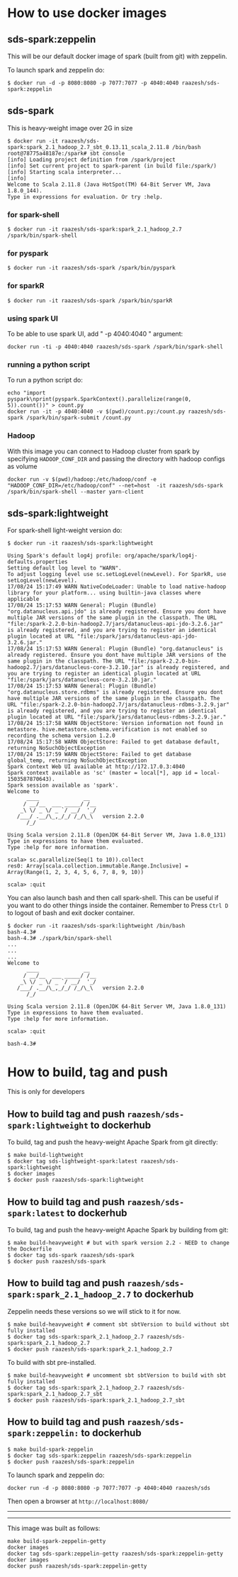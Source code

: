 # How to use docker images

## sds-spark:zeppelin
This will be our default docker image of spark (built from git) with zeppelin.

To launch spark and zeppelin do:
```%sh
$ docker run -d -p 8080:8080 -p 7077:7077 -p 4040:4040 raazesh/sds-spark:zeppelin
```
## sds-spark
This is heavy-weight image over 2G in size
```%sh
$ docker run -it raazesh/sds-spark:spark_2.1_hadoop_2.7_sbt_0.13.11_scala_2.11.8 /bin/bash
root@78775a48187e:/spark# sbt console
[info] Loading project definition from /spark/project
[info] Set current project to spark-parent (in build file:/spark/)
[info] Starting scala interpreter...
[info] 
Welcome to Scala 2.11.8 (Java HotSpot(TM) 64-Bit Server VM, Java 1.8.0_144).
Type in expressions for evaluation. Or try :help.

```

### for spark-shell

```%sh
$ docker run -it raazesh/sds-spark:spark_2.1_hadoop_2.7 /spark/bin/spark-shell
```

### for pyspark 
```%sh
$ docker run -it raazesh/sds-spark /spark/bin/pyspark
```

### for sparkR
```%sh
$ docker run -it raazesh/sds-spark /spark/bin/sparkR
```

### using spark UI
To be able to use spark UI, add " -p 4040:4040 " argument:
```%sh
docker run -ti -p 4040:4040 raazesh/sds-spark /spark/bin/spark-shell
```

### running a python script
To run a python script do:
```%sh
echo "import pyspark\nprint(pyspark.SparkContext().parallelize(range(0, 5)).count())" > count.py
docker run -it -p 4040:4040 -v $(pwd)/count.py:/count.py raazesh/sds-spark /spark/bin/spark-submit /count.py
```

### Hadoop
With this image you can connect to Hadoop cluster from spark by specifying `HADOOP_CONF_DIR` and passing  the directory with hadoop configs as volume

```%sh
docker run -v $(pwd)/hadoop:/etc/hadoop/conf -e "HADOOP_CONF_DIR=/etc/hadoop/conf" --net=host  -it raazesh/sds-spark /spark/bin/spark-shell --master yarn-client
```

## sds-spark:lightweight

For spark-shell light-weight version do:
```%sh
$ docker run -it raazesh/sds-spark:lightweight

Using Spark's default log4j profile: org/apache/spark/log4j-defaults.properties
Setting default log level to "WARN".
To adjust logging level use sc.setLogLevel(newLevel). For SparkR, use setLogLevel(newLevel).
17/08/24 15:17:49 WARN NativeCodeLoader: Unable to load native-hadoop library for your platform... using builtin-java classes where applicable
17/08/24 15:17:53 WARN General: Plugin (Bundle) "org.datanucleus.api.jdo" is already registered. Ensure you dont have multiple JAR versions of the same plugin in the classpath. The URL "file:/spark-2.2.0-bin-hadoop2.7/jars/datanucleus-api-jdo-3.2.6.jar" is already registered, and you are trying to register an identical plugin located at URL "file:/spark/jars/datanucleus-api-jdo-3.2.6.jar."
17/08/24 15:17:53 WARN General: Plugin (Bundle) "org.datanucleus" is already registered. Ensure you dont have multiple JAR versions of the same plugin in the classpath. The URL "file:/spark-2.2.0-bin-hadoop2.7/jars/datanucleus-core-3.2.10.jar" is already registered, and you are trying to register an identical plugin located at URL "file:/spark/jars/datanucleus-core-3.2.10.jar."
17/08/24 15:17:53 WARN General: Plugin (Bundle) "org.datanucleus.store.rdbms" is already registered. Ensure you dont have multiple JAR versions of the same plugin in the classpath. The URL "file:/spark-2.2.0-bin-hadoop2.7/jars/datanucleus-rdbms-3.2.9.jar" is already registered, and you are trying to register an identical plugin located at URL "file:/spark/jars/datanucleus-rdbms-3.2.9.jar."
17/08/24 15:17:58 WARN ObjectStore: Version information not found in metastore. hive.metastore.schema.verification is not enabled so recording the schema version 1.2.0
17/08/24 15:17:58 WARN ObjectStore: Failed to get database default, returning NoSuchObjectException
17/08/24 15:17:59 WARN ObjectStore: Failed to get database global_temp, returning NoSuchObjectException
Spark context Web UI available at http://172.17.0.3:4040
Spark context available as 'sc' (master = local[*], app id = local-1503587870643).
Spark session available as 'spark'.
Welcome to
      ____              __
     / __/__  ___ _____/ /__
    _\ \/ _ \/ _ `/ __/  '_/
   /___/ .__/\_,_/_/ /_/\_\   version 2.2.0
      /_/
         
Using Scala version 2.11.8 (OpenJDK 64-Bit Server VM, Java 1.8.0_131)
Type in expressions to have them evaluated.
Type :help for more information.

scala> sc.parallelize(Seq(1 to 10)).collect
res0: Array[scala.collection.immutable.Range.Inclusive] = Array(Range(1, 2, 3, 4, 5, 6, 7, 8, 9, 10))

scala> :quit
```

You can also launch bash and then call spark-shell. This can be useful if you want to do other things inside the container.
Remember to Press `Ctrl D` to logout of bash and exit docker container.
```%sh
$ docker run -it raazesh/sds-spark:lightweight /bin/bash
bash-4.3# 
bash-4.3# ./spark/bin/spark-shell 
...
...
...
Welcome to
      ____              __
     / __/__  ___ _____/ /__
    _\ \/ _ \/ _ `/ __/  '_/
   /___/ .__/\_,_/_/ /_/\_\   version 2.2.0
      /_/
         
Using Scala version 2.11.8 (OpenJDK 64-Bit Server VM, Java 1.8.0_131)
Type in expressions to have them evaluated.
Type :help for more information.

scala> :quit

bash-4.3#  
```

# How to build, tag and push
This is only for developers 

## How to build tag and push `raazesh/sds-spark:lightweight` to dockerhub
To build, tag and push the heavy-weight Apache Spark from git directly:
```%sh
$ make build-lightweight
$ docker tag sds-lightweight-spark:latest raazesh/sds-spark:lightweight
$ docker images
$ docker push raazesh/sds-spark:lightweight

```


## How to build tag and push `raazesh/sds-spark:latest` to dockerhub
To build, tag and push the heavy-weight Apache Spark by building from git:
```%sh
$ make build-heavyweight # but with spark version 2.2 - NEED to change the Dockerfile
$ docker tag sds-spark raazesh/sds-spark
$ docker push raazesh/sds-spark
```

## How to build tag and push `raazesh/sds-spark:spark_2.1_hadoop_2.7` to dockerhub
Zeppelin needs these versions so we will stick to it for now. 
```%sh
$ make build-heavyweight # comment sbt sbtVersion to build without sbt fully installed
$ docker tag sds-spark:spark_2.1_hadoop_2.7 raazesh/sds-spark:spark_2.1_hadoop_2.7
$ docker push raazesh/sds-spark:spark_2.1_hadoop_2.7
```
To build with sbt pre-installed.
```%sh
$ make build-heavyweight # uncomment sbt sbtVersion to build with sbt fully installed
$ docker tag sds-spark:spark_2.1_hadoop_2.7 raazesh/sds-spark:spark_2.1_hadoop_2.7_sbt
$ docker push raazesh/sds-spark:spark_2.1_hadoop_2.7_sbt
```

## How to build tag and push `raazesh/sds-spark:zeppelin:` to dockerhub
```%sh
$ make build-spark-zeppelin
$ docker tag sds-spark:zeppelin raazesh/sds-spark:zeppelin
$ docker push raazesh/sds-spark:zeppelin
```

To launch spark and zeppelin do:
```%sh
docker run -d -p 8080:8080 -p 7077:7077 -p 4040:4040 raazesh/sds
```
Then open a browser at `http://localhost:8080/`

---
---

This image was built as follows:
```%sh
make build-spark-zeppelin-getty
docker images
docker tag sds-spark:zeppelin-getty raazesh/sds-spark:zeppelin-getty
docker images
docker push raazesh/sds-spark:zeppelin-getty
```
